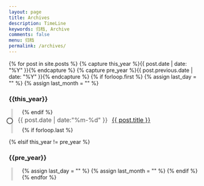 ```yaml
---
layout: page
title: Archives
description: TimeLine
keywords: 归档, Archive
comments: false
menu: 归档
permalink: /archives/
---
```


<!--
<h2>Archives</h2>
-->

<style>
.times {display:block;margin:15px 0;}/*首先，我们要创建一个容器class*/
.times ul {margin-left:6px;border-left:5px solid #ddd;list-style-type:none;}/*利用ul标签的特性，设置外边框左移25px，左边边框是2px粗的实心线，颜色一般要浅一点*/
.times ul li {width:100%;margin-left:-47px;margin-bottom:5px;line-height:25px;font-weight:narmal;}/*一般情况，通过li标签控制圆点回到时间线上，然后控制要出现的文字大小和是否粗体*/
.times ul li b {width:13px;height:13px;background:#fff;border:2px solid #555;margin:6px;border-radius:11px;-webkit-border-radius:11px;-moz-border-radius:11px;overflow:hidden;display:inline-block;float:left;}/*利用处理加粗以外没有其它特别属性b标签做时间轴的圆点。*/
.times ul li span {margin-bottom:7px;padding-left:7px;font-size:16px;line-height:25px;color:#555;}/*设置span标签的属性，让它来做时间显示，加一点边距，使时间显示离时间线远一点*/
.times ul li:hover b {border:2px solid #ff6600;}/*注意这一行，前面的li标签后面加了一个:hover伪属性，意思是鼠标移上来，激活后面的属性，这样可以设置鼠标移动到整个时间范围的时候，时间点和时间显示会变色*/
.times ul li:hover span {color:#ff6600;}  /*同上*/
.times ul li p {padding-left:15px;font-size:16px;line-height:25px;}/*这里利用段落标签p做文字介绍*/
</style>

<div id="archives" class="times">
{% for post in site.posts %}
  {% capture this_year %}{{ post.date | date: "%Y" }}{% endcapture %}
  {% capture pre_year %}{{ post.previous.date | date: "%Y" }}{% endcapture %}
  {% if forloop.first %}
    {% assign last_day = "" %}
    {% assign last_month = "" %}
  <h3>{{this_year}}</h3>
  <ul>
  {% endif %}
    <li>
        <b></b>
        <span>{{ post.date | date:"%m-%d" }}</span>
        <span><a href="{{ post.url | relative_url }}">{{ post.title }}</a></span>
    </li>
  {% if forloop.last %}
  </ul>
  {% elsif this_year != pre_year %}
  </ul>

  <h3>{{pre_year}}</h3>
  <ul>
    {% assign last_day = "" %}
    {% assign last_month = "" %}
  {% endif %}
{% endfor %}
</div>
